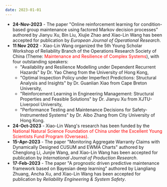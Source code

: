 ```yaml
---
date: 2023-01-01
---
```

<ul>
  <li><b>24-Nov-2023</b> - The paper "Online reinforcement learning for condition-based group maintenance using factored Markov decision processes" authored by Jianyu Xu, Bin Liu, Xiujie Zhao and Xiao-Lin Wang has been accepted for publication by <i>European Journal of Operational Research</i>.</li>
  <li><b>11 Nov 2022</b> - Xiao-Lin Wang organized the 5th Young Scholar Workshop of Reliability Branch of the Operations Research Society of China (Theme: <font color="#FF0000">Maintenance and Resilience of Complex Systems</font>), with four outstanding speakers: 
    <ul>
      <li>"Availability and Resilience Modelling under Dependent Recurrent Hazards" by Dr. Yao Cheng from the University of Hong Kong,</li>
      <li>"Optimal Inspection Policy under Imperfect Predictions: Structural Analysis and Insights" by Dr. Guanlian Xiao from Cape Breton University,</li>
      <li>"Reinforcement Learning in Engineering Management: Structural Properties and Feasible Solutions" by Dr. Jianyu Xu from XJTU-Liverpool University,</li>
      <li>"Performance Testing and Maintenance Decisions for Safety-Instrumented Systems" by Dr. Aibo Zhang from City University of Hong Kong.</li>
    </ul>
    </li>
  <li><b>24-Oct-2023</b> - Xiao-Lin Wang's research has been funded by the <font color="#FF0000">National Natural Science Foundation of China under the Excellent Young Scientists Fund Program (Overseas)</font>.</li>
  <li><b>15-Apr-2023</b> - The paper "Monitoring Aggregate Warranty Claims with Dynamically Designed CUSUM and EWMA Charts" authored by Chenglong Li, Junjie Wang, and Xiao-Lin Wang has been accepted for publication by <i>International Journal of Production Research</i>.</li>
  <li><b>17-Feb-2023</b> - The paper "A prognostic driven predictive maintenance framework based on Bayesian deep learning" authored by Liangliang Zhuang, Ancha Xu, and Xiao-Lin Wang has been accepted for publication by <i>Reliability Engineering & System Safety</i>.</li>
<ul>
